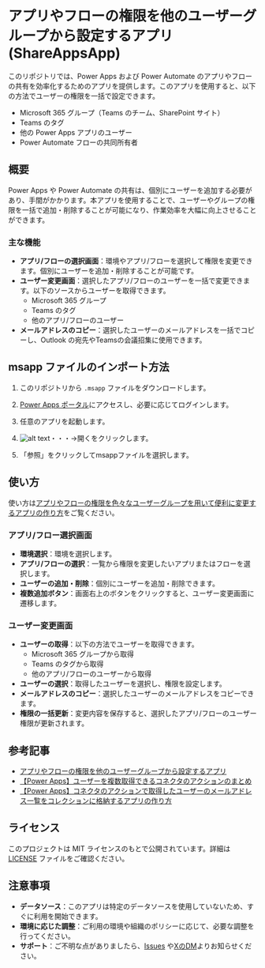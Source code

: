 # アプリやフローの権限を他のユーザーグループから設定するアプリ(ShareAppsApp)

このリポジトリでは、Power Apps および Power Automate のアプリやフローの共有を効率化するためのアプリを提供します。このアプリを使用すると、以下の方法でユーザーの権限を一括で設定できます。

- Microsoft 365 グループ（Teams のチーム、SharePoint サイト）
- Teams のタグ
- 他の Power Apps アプリのユーザー
- Power Automate フローの共同所有者

## 概要

Power Apps や Power Automate の共有は、個別にユーザーを追加する必要があり、手間がかかります。本アプリを使用することで、ユーザーやグループの権限を一括で追加・削除することが可能になり、作業効率を大幅に向上させることができます。

### 主な機能

- **アプリ/フローの選択画面**：環境やアプリ/フローを選択して権限を変更できます。個別にユーザーを追加・削除することが可能です。
- **ユーザー変更画面**：選択したアプリ/フローのユーザーを一括で変更できます。以下のソースからユーザーを取得できます。
  - Microsoft 365 グループ
  - Teams のタグ
  - 他のアプリ/フローのユーザー
- **メールアドレスのコピー**：選択したユーザーのメールアドレスを一括でコピーし、Outlook の宛先やTeamsの会議招集に使用できます。

## msapp ファイルのインポート方法

1. このリポジトリから `.msapp` ファイルをダウンロードします。

2. [Power Apps ポータル](https://make.powerapps.com/)にアクセスし、必要に応じてログインします。

3. 任意のアプリを起動します。

4. ![alt text](image.png)・・・→開くをクリックします。

5. 「参照」をクリックしてmsappファイルを選択します。

## 使い方

使い方は[アプリやフローの権限を色々なユーザーグループを用いて便利に変更するアプリの作り方](https://powerplatformnikki.com/modifyappflowusers/)をご覧ください。

### アプリ/フロー選択画面

- **環境選択**：環境を選択します。
- **アプリ/フローの選択**：一覧から権限を変更したいアプリまたはフローを選択します。
- **ユーザーの追加・削除**：個別にユーザーを追加・削除できます。
- **複数追加ボタン**：画面右上のボタンをクリックすると、ユーザー変更画面に遷移します。

### ユーザー変更画面

- **ユーザーの取得**：以下の方法でユーザーを取得できます。
  - Microsoft 365 グループから取得
  - Teams のタグから取得
  - 他のアプリ/フローのユーザーから取得
- **ユーザーの選択**：取得したユーザーを選択し、権限を設定します。
- **メールアドレスのコピー**：選択したユーザーのメールアドレスをコピーできます。
- **権限の一括更新**：変更内容を保存すると、選択したアプリ/フローのユーザー権限が更新されます。

## 参考記事

- [アプリやフローの権限を他のユーザーグループから設定するアプリ](https://powerplatformnikki.com/modifyappflowusers/)
- [【Power Apps】ユーザーを複数取得できるコネクタのアクションのまとめ](https://powerplatformnikki.com/connectoractions/)
- [【Power Apps】コネクタのアクションで取得したユーザーのメールアドレス一覧をコレクションに格納するアプリの作り方](https://powerplatformnikki.com/collectuseremails/)

## ライセンス

このプロジェクトは MIT ライセンスのもとで公開されています。詳細は [LICENSE](./LICENSE) ファイルをご確認ください。

## 注意事項

- **データソース**：このアプリは特定のデータソースを使用していないため、すぐに利用を開始できます。
- **環境に応じた調整**：ご利用の環境や組織のポリシーに応じて、必要な調整を行ってください。
- **サポート**：ご不明な点がありましたら、[Issues](https://github.com/yourusername/yourrepository/issues) や[XのDM](https://x.com/PowerPlatform4)よりお知らせください。
